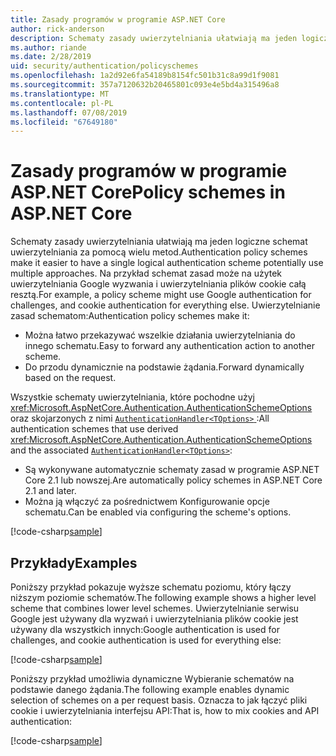 ```yaml
---
title: Zasady programów w programie ASP.NET Core
author: rick-anderson
description: Schematy zasady uwierzytelniania ułatwiają ma jeden logiczne schemat uwierzytelniania
ms.author: riande
ms.date: 2/28/2019
uid: security/authentication/policyschemes
ms.openlocfilehash: 1a2d92e6fa54189b8154fc501b31c8a99d1f9081
ms.sourcegitcommit: 357a7120632b20465801c093e4e5bd4a315496a8
ms.translationtype: MT
ms.contentlocale: pl-PL
ms.lasthandoff: 07/08/2019
ms.locfileid: "67649180"
---
```

# <a name="policy-schemes-in-aspnet-core"></a><span data-ttu-id="2b473-103">Zasady programów w programie ASP.NET Core</span><span class="sxs-lookup"><span data-stu-id="2b473-103">Policy schemes in ASP.NET Core</span></span>

<span data-ttu-id="2b473-104">Schematy zasady uwierzytelniania ułatwiają ma jeden logiczne schemat uwierzytelniania za pomocą wielu metod.</span><span class="sxs-lookup"><span data-stu-id="2b473-104">Authentication policy schemes make it easier to have a single logical authentication scheme potentially use multiple approaches.</span></span> <span data-ttu-id="2b473-105">Na przykład schemat zasad może na użytek uwierzytelniania Google wyzwania i uwierzytelniania plików cookie całą resztą.</span><span class="sxs-lookup"><span data-stu-id="2b473-105">For example, a policy scheme might use Google authentication for challenges, and cookie authentication for everything else.</span></span> <span data-ttu-id="2b473-106">Uwierzytelnianie zasad schematom:</span><span class="sxs-lookup"><span data-stu-id="2b473-106">Authentication policy schemes make it:</span></span>

* <span data-ttu-id="2b473-107">Można łatwo przekazywać wszelkie działania uwierzytelniania do innego schematu.</span><span class="sxs-lookup"><span data-stu-id="2b473-107">Easy to forward any authentication action to another scheme.</span></span>
* <span data-ttu-id="2b473-108">Do przodu dynamicznie na podstawie żądania.</span><span class="sxs-lookup"><span data-stu-id="2b473-108">Forward dynamically based on the request.</span></span>

<span data-ttu-id="2b473-109">Wszystkie schematy uwierzytelniania, które pochodne użyj <xref:Microsoft.AspNetCore.Authentication.AuthenticationSchemeOptions> oraz skojarzonych z nimi [ `AuthenticationHandler<TOptions>` ](/dotnet/api/microsoft.aspnetcore.authentication.authenticationhandler-1):</span><span class="sxs-lookup"><span data-stu-id="2b473-109">All authentication schemes that use derived <xref:Microsoft.AspNetCore.Authentication.AuthenticationSchemeOptions> and the associated [`AuthenticationHandler<TOptions>`](/dotnet/api/microsoft.aspnetcore.authentication.authenticationhandler-1):</span></span>

* <span data-ttu-id="2b473-110">Są wykonywane automatycznie schematy zasad w programie ASP.NET Core 2.1 lub nowszej.</span><span class="sxs-lookup"><span data-stu-id="2b473-110">Are automatically policy schemes in ASP.NET Core 2.1 and later.</span></span>
* <span data-ttu-id="2b473-111">Można ją włączyć za pośrednictwem Konfigurowanie opcje schematu.</span><span class="sxs-lookup"><span data-stu-id="2b473-111">Can be enabled via configuring the scheme's options.</span></span>

[!code-csharp[sample](policyschemes/samples/AuthenticationSchemeOptions.cs?name=snippet)]

## <a name="examples"></a><span data-ttu-id="2b473-112">Przykłady</span><span class="sxs-lookup"><span data-stu-id="2b473-112">Examples</span></span>

<span data-ttu-id="2b473-113">Poniższy przykład pokazuje wyższe schematu poziomu, który łączy niższym poziomie schematów.</span><span class="sxs-lookup"><span data-stu-id="2b473-113">The following example shows a higher level scheme that combines lower level schemes.</span></span> <span data-ttu-id="2b473-114">Uwierzytelnianie serwisu Google jest używany dla wyzwań i uwierzytelniania plików cookie jest używany dla wszystkich innych:</span><span class="sxs-lookup"><span data-stu-id="2b473-114">Google authentication is used for challenges, and cookie authentication is used for everything else:</span></span>

[!code-csharp[sample](policyschemes/samples/Startup.cs?name=snippet1)]

<span data-ttu-id="2b473-115">Poniższy przykład umożliwia dynamiczne Wybieranie schematów na podstawie danego żądania.</span><span class="sxs-lookup"><span data-stu-id="2b473-115">The following example enables dynamic selection of schemes on a per request basis.</span></span> <span data-ttu-id="2b473-116">Oznacza to jak łączyć pliki cookie i uwierzytelniania interfejsu API:</span><span class="sxs-lookup"><span data-stu-id="2b473-116">That is, how to mix cookies and API authentication:</span></span>

 <!-- REVIEW, missing If set in public Func<HttpContext, string> ForwardDefaultSelector -->

[!code-csharp[sample](policyschemes/samples/Startup.cs?name=snippet2)]
